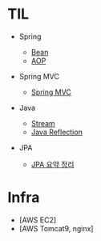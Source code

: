 # TIL
  
 - Spring
   - [Bean](https://github.com/russell-seo/TIL/blob/main/Spring)
   - [AOP](https://github.com/russell-seo/TIL/blob/main/Spring/AOP.md)
 
 
 
 - Spring MVC
    - [Spring MVC](https://github.com/russell-seo/TIL/blob/main/Spring/Spring%20MVC.md)
 
 - Java
 
    - [Stream](https://github.com/russell-seo/TIL/blob/main/Java/Stream)
    - [Java Reflection](https://github.com/russell-seo/TIL/blob/main/Java/Reflection.md)


  - JPA
      - [JPA 요약 정리](https://github.com/russell-seo/ORM-JPA)

# Infra

  -   [AWS EC2]
  -   [AWS Tomcat9, nginx]
